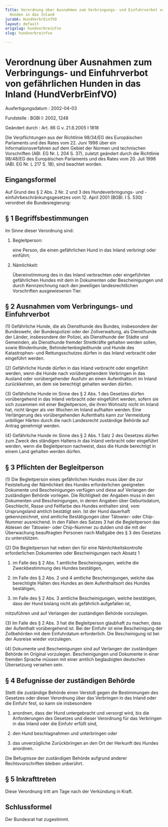 ```yaml
---
Title: Verordnung über Ausnahmen zum Verbringungs- und Einfuhrverbot von gefährlichen
  Hunden in das Inland
jurabk: HundVerbrEinfVO
layout: default
origslug: hundverbreinfvo
slug: hundverbreinfvo

---
```


# Verordnung über Ausnahmen zum Verbringungs- und Einfuhrverbot von gefährlichen Hunden in das Inland (HundVerbrEinfVO)

Ausfertigungsdatum
:   2002-04-03

Fundstelle
:   BGBl I: 2002, 1248

Geändert durch
:   Art. 86 G v. 21.6.2005 I 1818

Die Verpflichtungen aus der Richtlinie 98/34/EG des Europäischen Parlaments und des Rates vom 22. Juni 1998 über ein Informationsverfahren auf dem Gebiet der Normen und technischen Vorschriften (ABl. EG Nr. L 204 S. 37), zuletzt geändert durch die Richtlinie 98/48/EG des Europäischen Parlaments und des Rates vom 20. Juli 1998 (ABl. EG Nr. L 217 S. 18), sind beachtet worden.


## Eingangsformel

Auf Grund des § 2 Abs. 2 Nr. 2 und 3 des Hundeverbringungs- und -einfuhrbeschränkungsgesetzes vom 12. April 2001 (BGBl. I S. 530) verordnet die Bundesregierung:


## § 1 Begriffsbestimmungen

Im Sinne dieser Verordnung sind:

1.  Begleitperson:

    eine Person, die einen gefährlichen Hund in das Inland verbringt oder einführt;


2.  Nämlichkeit:

    Übereinstimmung des in das Inland verbrachten oder eingeführten gefährlichen Hundes mit dem in Dokumenten oder Bescheinigungen und durch Kennzeichnung nach den jeweiligen landesrechtlichen Vorschriften ausgewiesenen Tier.





## § 2 Ausnahmen vom Verbringungs- und Einfuhrverbot

(1) Gefährliche Hunde, die als Diensthunde des Bundes, insbesondere der Bundeswehr, der Bundespolizei oder der Zollverwaltung, als Diensthunde der Länder, insbesondere der Polizei, als Diensthunde der Städte und Gemeinden, als Diensthunde fremder Streitkräfte gehalten werden sollen, sowie Blindenhunde, Behindertenbegleithunde und Hunde des Katastrophen- und Rettungsschutzes dürfen in das Inland verbracht oder eingeführt werden.

(2) Gefährliche Hunde dürfen in das Inland verbracht oder eingeführt werden, wenn die Hunde nach vorübergehendem Verbringen in das Ausland oder vorübergehender Ausfuhr an einen Aufenthaltsort im Inland zurückkehren, an dem sie berechtigt gehalten werden dürfen.

(3) Gefährliche Hunde im Sinne des § 2 Abs. 1 des Gesetzes dürfen vorübergehend in das Inland verbracht oder eingeführt werden, sofern sie sich zusammen mit einer Begleitperson, die ihren Wohnsitz nicht im Inland hat, nicht länger als vier Wochen im Inland aufhalten werden. Eine Verlängerung des vorübergehenden Aufenthalts kann zur Vermeidung unbilliger Härten durch die nach Landesrecht zuständige Behörde auf Antrag genehmigt werden.

(4) Gefährliche Hunde im Sinne des § 2 Abs. 1 Satz 2 des Gesetzes dürfen zum Zweck des ständigen Haltens in das Inland verbracht oder eingeführt werden, wenn die Begleitperson nachweist, dass die Hunde berechtigt in einem Land gehalten werden dürfen.


## § 3 Pflichten der Begleitperson

(1) Die Begleitperson eines gefährlichen Hundes muss über die zur Feststellung der Nämlichkeit des Hundes erforderlichen geeigneten Dokumente und Bescheinigungen verfügen und diese auf Verlangen der zuständigen Behörde vorlegen. Die Richtigkeit der Angaben muss in den Dokumenten und Bescheinigungen, in denen Angaben über Geburtsdatum, Geschlecht, Rasse und Fellfarbe des Hundes enthalten sind, vom Ursprungsland amtlich bestätigt sein. Ist der Hund dauerhaft gekennzeichnet, sind amtliche Bestätigungen über Tätowier- oder Chip-Nummer ausreichend. In den Fällen des Satzes 3 hat die Begleitperson das Ablesen der Tätowier- oder Chip-Nummer zu dulden und die mit der Überwachung beauftragten Personen nach Maßgabe des § 3 des Gesetzes zu unterstützen.

(2) Die Begleitperson hat neben den für eine Nämlichkeitskontrolle erforderlichen Dokumenten oder Bescheinigungen nach Absatz 1

1.  im Falle des § 2 Abs. 1 amtliche Bescheinigungen, welche die Zweckbestimmung des Hundes bestätigen,


2.  im Falle des § 2 Abs. 2 und 4 amtliche Bescheinigungen, welche das berechtigte Halten des Hundes an dem Aufenthaltsort des Hundes bestätigen,


3.  im Falle des § 2 Abs. 3 amtliche Bescheinigungen, welche bestätigen, dass der Hund bislang nicht als gefährlich aufgefallen ist,



mitzuführen und auf Verlangen der zuständigen Behörde vorzulegen.

(3) Im Falle des § 2 Abs. 3 hat die Begleitperson glaubhaft zu machen, dass der Aufenthalt vorübergehend ist. Bei der Einfuhr ist eine Bescheinigung der Zollbehörden mit dem Einfuhrdatum erforderlich. Die Bescheinigung ist bei der Ausreise wieder vorzulegen.

(4) Dokumente und Bescheinigungen sind auf Verlangen der zuständigen Behörde im Original vorzulegen. Bescheinigungen und Dokumente in einer fremden Sprache müssen mit einer amtlich beglaubigten deutschen Übersetzung versehen sein.


## § 4 Befugnisse der zuständigen Behörde

Stellt die zuständige Behörde einen Verstoß gegen die Bestimmungen des Gesetzes oder dieser Verordnung über das Verbringen in das Inland oder die Einfuhr fest, so kann sie insbesondere

1.  anordnen, dass der Hund untergebracht und versorgt wird, bis die Anforderungen des Gesetzes und dieser Verordnung für das Verbringen in das Inland oder die Einfuhr erfüllt sind,


2.  den Hund beschlagnahmen und unterbringen oder


3.  das unverzügliche Zurückbringen an den Ort der Herkunft des Hundes anordnen.



Die Befugnisse der zuständigen Behörde aufgrund anderer Rechtsvorschriften bleiben unberührt.


## § 5 Inkrafttreten

Diese Verordnung tritt am Tage nach der Verkündung in Kraft.


## Schlussformel

Der Bundesrat hat zugestimmt.

